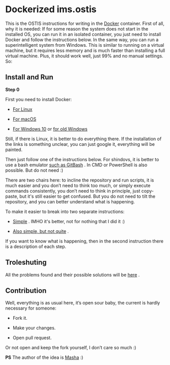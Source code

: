 # Dockerized ims.ostis

This is the OSTIS instructions for writing in the [Docker](https://habr.com/ru/post/309556/ "Docker") container. 
 First of all, why it is needed: If for some reason the system does not start in the installed OS, you can run it in an isolated container, you just need to install Docker and follow the instructions below. In the same way, you can run a superintelligent system from Windows. This is similar to running on a virtual machine, but it requires less memory and is much faster than installing a full virtual machine. Plus, it should work well, just 99% and no manual settings. So:

## Install and Run

**Step 0**

First you need to install Docker:

- [For Linux](https://www.digitalocean.com/community/tutorials/docker-ubuntu-16-04-ru "Установка Docker на Ubuntu")

- [For macOS](https://docs.docker.com/docker-for-mac/install/ "Установка Docker на macOS")

- [For Windows 10](https://hub.docker.com/editions/community/docker-ce-desktop-windows "Installing Docker on Windows 10") or [for old Windows](https://docs.docker.com/toolbox/overview/ "Docker installation on old Windows")

Still, if there is Linux, it is better to do everything there. If the installation of the links is something unclear, you can just google it, everything will be painted.

Then just follow one of the instructions below. For shindovs, it is better to use a bash emulator [such as GitBash](https://gitforwindows.org/ "Gitbash") . In CMD or PowerShell is also possible. But do not need :)

There are two chairs here: to incline the repository and run scripts, it is much easier and you don’t need to think too much, or simply execute commands consistently, you don’t need to think in principle, just copy-paste, but it's still easier to get confused. But you do not need to tilt the repository, and you can better understand what is happening.

To make it easier to break into two separate instructions:

- [Simple](https://github.com/ARtoriouSs/docker-ims.ostis/blob/master/script_instruction.md "Scripting method") . IMHO it's better, not for nothing that I did it :)

- [Also simple, but not quite](https://github.com/ARtoriouSs/docker-ims.ostis/blob/master/command_instruction.md "Way with teams") .

If you want to know what is happening, then in the second instruction there is a description of each step.

## Troleshuting

All the problems found and their possible solutions will be [here](https://github.com/ARtoriouSs/docker-ims.ostis/blob/master/troubleshooting.md "The solution to all your life problems") .

## Contribution

Well, everything is as usual here, it’s open sour baby, the current is hardly necessary for someone:

- Fork it.

- Make your changes.

- Open pull request.

Or not open and keep the fork yourself, I don’t care so much :)

**PS** The author of the idea is [Masha](https://github.com/idealasgas "Github Masha") :)
